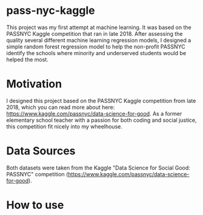 # pass-nyc-kaggle
This project was my first attempt at machine learning. It was based on the PASSNYC Kaggle competition that ran in late 2018. After assessing the quality several different machine learning regression models, I designed a simple random forest regression model to help the non-profit PASSNYC identify the schools where minority and underserved students would be helped the most.

# Motivation 
I designed this project based on the PASSNYC Kaggle competition from late 2018, which you can read more about here: https://www.kaggle.com/passnyc/data-science-for-good. As a former elementary school teacher with a passion for both coding and social justice, this competition fit nicely into my wheelhouse. 

# Data Sources
Both datasets were taken from the Kaggle "Data Science for Social Good: PASSNYC" competition (https://www.kaggle.com/passnyc/data-science-for-good).

# How to use
